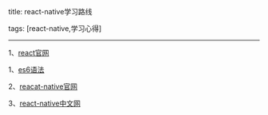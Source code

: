 title: react-native学习路线

tags: [react-native,学习心得]

---

1、[react官网](http://facebook.github.io/react/)

1、[es6语法](http://es6.ruanyifeng.com/#docs/function)

2、[reacat-native官网](https://facebook.github.io/react-native/docs/running-on-device-ios.html#content)

3、[react-native中文网](http://reactnative.cn/)
